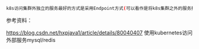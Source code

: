 ```bash
k8s访问集群外独立的服务最好的方式是采用Endpoint方式(可以看作是将k8s集群之外的服务抽象为内部服务)，以mysql服务为例
```

参考资料：

https://blog.csdn.net/hxpjava1/article/details/80040407   使用kubernetes访问外部服务mysql/redis
